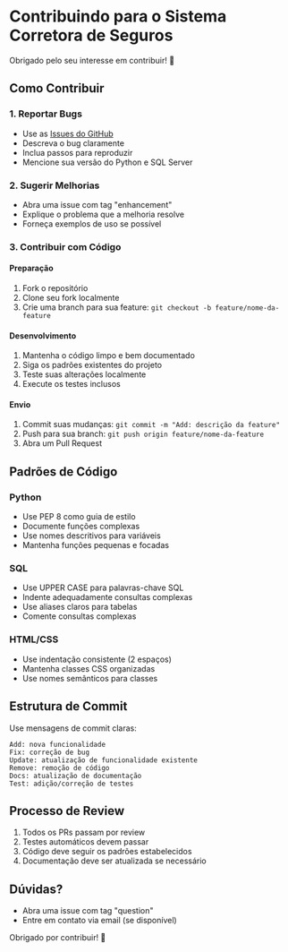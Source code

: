 # Contribuindo para o Sistema Corretora de Seguros

Obrigado pelo seu interesse em contribuir! 🎉

## Como Contribuir

### 1. Reportar Bugs

- Use as [Issues do GitHub](../../issues)
- Descreva o bug claramente
- Inclua passos para reproduzir
- Mencione sua versão do Python e SQL Server

### 2. Sugerir Melhorias

- Abra uma issue com tag "enhancement"
- Explique o problema que a melhoria resolve
- Forneça exemplos de uso se possível

### 3. Contribuir com Código

#### Preparação
1. Fork o repositório
2. Clone seu fork localmente
3. Crie uma branch para sua feature: `git checkout -b feature/nome-da-feature`

#### Desenvolvimento
1. Mantenha o código limpo e bem documentado
2. Siga os padrões existentes do projeto
3. Teste suas alterações localmente
4. Execute os testes inclusos

#### Envio
1. Commit suas mudanças: `git commit -m "Add: descrição da feature"`
2. Push para sua branch: `git push origin feature/nome-da-feature`
3. Abra um Pull Request

## Padrões de Código

### Python
- Use PEP 8 como guia de estilo
- Documente funções complexas
- Use nomes descritivos para variáveis
- Mantenha funções pequenas e focadas

### SQL
- Use UPPER CASE para palavras-chave SQL
- Indente adequadamente consultas complexas
- Use aliases claros para tabelas
- Comente consultas complexas

### HTML/CSS
- Use indentação consistente (2 espaços)
- Mantenha classes CSS organizadas
- Use nomes semânticos para classes

## Estrutura de Commit

Use mensagens de commit claras:

```
Add: nova funcionalidade
Fix: correção de bug
Update: atualização de funcionalidade existente
Remove: remoção de código
Docs: atualização de documentação
Test: adição/correção de testes
```

## Processo de Review

1. Todos os PRs passam por review
2. Testes automáticos devem passar
3. Código deve seguir os padrões estabelecidos
4. Documentação deve ser atualizada se necessário

## Dúvidas?

- Abra uma issue com tag "question"
- Entre em contato via email (se disponível)

Obrigado por contribuir! 🚀